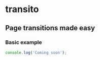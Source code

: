 # transito
## Page transitions made easy

### Basic example

```javascript
console.log('Coming soon');
```